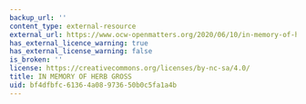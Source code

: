 ```yaml
---
backup_url: ''
content_type: external-resource
external_url: https://www.ocw-openmatters.org/2020/06/10/in-memory-of-herb-gross/
has_external_licence_warning: true
has_external_license_warning: false
is_broken: ''
license: https://creativecommons.org/licenses/by-nc-sa/4.0/
title: IN MEMORY OF HERB GROSS
uid: bf4dfbfc-6136-4a08-9736-50b0c5fa1a4b
---
```


